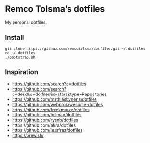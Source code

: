 # Remco Tolsma’s dotfiles

My personal dotfiles.

## Install

```
git clone https://github.com/remcotolsma/dotfiles.git ~/.dotfiles
cd ~/.dotfiles
./bootstrap.sh
```

## Inspiration

- https://github.com/search?q=dotfiles
- https://github.com/search?o=desc&q=dotfiles&s=stars&type=Repositories
- https://github.com/mathiasbynens/dotfiles
- https://github.com/webpro/awesome-dotfiles
- https://github.com/freekmurze/dotfiles
- https://github.com/holman/dotfiles
- https://github.com/ryanb/dotfiles
- https://github.com/alrra/dotfiles
- https://github.com/jessfraz/dotfiles
- https://brew.sh/
